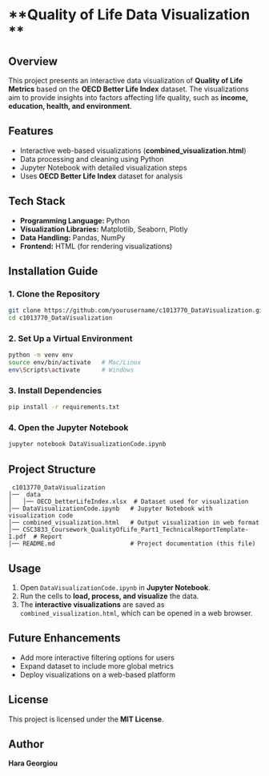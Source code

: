 # **Quality of Life Data Visualization **

## **Overview**
This project presents an interactive data visualization of **Quality of Life Metrics** based on the **OECD Better Life Index** dataset. The visualizations aim to provide insights into factors affecting life quality, such as **income, education, health, and environment**.

## **Features**
- Interactive web-based visualizations (**combined_visualization.html**)  
- Data processing and cleaning using Python  
- Jupyter Notebook with detailed visualization steps  
- Uses **OECD Better Life Index** dataset for analysis  

## **Tech Stack**
- **Programming Language:** Python  
- **Visualization Libraries:** Matplotlib, Seaborn, Plotly  
- **Data Handling:** Pandas, NumPy  
- **Frontend:** HTML (for rendering visualizations)  

## **Installation Guide**
### **1. Clone the Repository**
```bash
git clone https://github.com/yourusername/c1013770_DataVisualization.git
cd c1013770_DataVisualization
```

### **2. Set Up a Virtual Environment**
```bash
python -m venv env
source env/bin/activate   # Mac/Linux
env\Scripts\activate      # Windows
```

### **3. Install Dependencies**
```bash
pip install -r requirements.txt
```

### **4. Open the Jupyter Notebook**
```bash
jupyter notebook DataVisualizationCode.ipynb
```

## **Project Structure**
```
 c1013770_DataVisualization
│──  data
│   │── OECD_betterLifeIndex.xlsx  # Dataset used for visualization
│── DataVisualizationCode.ipynb   # Jupyter Notebook with visualization code
│── combined_visualization.html   # Output visualization in web format
│── CSC3833_Coursework_QualityOfLife_Part1_TechnicalReportTemplate-1.pdf  # Report
│── README.md                     # Project documentation (this file)
```

## **Usage**
1. Open `DataVisualizationCode.ipynb` in **Jupyter Notebook**.
2. Run the cells to **load, process, and visualize** the data.
3. The **interactive visualizations** are saved as `combined_visualization.html`, which can be opened in a web browser.

## **Future Enhancements**
-  Add more interactive filtering options for users  
-  Expand dataset to include more global metrics  
-  Deploy visualizations on a web-based platform  

## **License**
This project is licensed under the **MIT License**.

## **Author**
**Hara Georgiou**  
